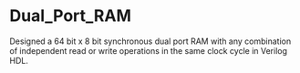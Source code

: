 # Dual_Port_RAM

Designed a 64 bit x 8 bit synchronous dual port RAM with any combination of independent read or write operations in the same clock cycle in Verilog HDL.
